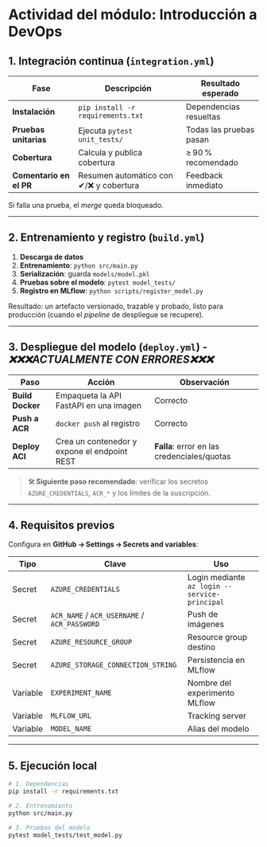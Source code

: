 
# Actividad del módulo: Introducción a DevOps

## 1. Integración continua (`integration.yml`)
| Fase | Descripción | Resultado esperado |
|------|-------------|--------------------|
| **Instalación** | `pip install -r requirements.txt` | Dependencias resueltas |
| **Pruebas unitarias** | Ejecuta `pytest unit_tests/` | Todas las pruebas pasan |
| **Cobertura** | Calcula y publica cobertura | ≥ 90 % recomendado |
| **Comentario en el PR** | Resumen automático con ✔/❌ y cobertura | Feedback inmediato |

Si falla una prueba, el _merge_ queda bloqueado.

---

## 2. Entrenamiento y registro (`build.yml`)
1. **Descarga de datos**  
2. **Entrenamiento**: `python src/main.py`  
3. **Serialización**: guarda `models/model.pkl`  
4. **Pruebas sobre el modelo**: `pytest model_tests/`  
5. **Registro en MLflow**: `python scripts/register_model.py`

Resultado: un artefacto versionado, trazable y probado, listo para producción (cuando el _pipeline_ de despliegue se recupere).

---

## 3. Despliegue del modelo (`deploy.yml`) ‑ ***❌❌❌ACTUALMENTE CON ERRORES❌❌❌***
| Paso | Acción | Observación |
|------|--------|-------------|
| **Build Docker** | Empaqueta la API FastAPI en una imagen | Correcto |
| **Push a ACR** | `docker push` al registro | Correcto |
| **Deploy ACI** | Crea un contenedor y expone el endpoint REST | **Falla**: error en las credenciales/quotas |

> 🛠️ **Siguiente paso recomendado**: verificar los secretos `AZURE_CREDENTIALS`, `ACR_*` y los límites de la suscripción.

---

## 4. Requisitos previos
Configura en **GitHub → Settings → Secrets and variables**:

| Tipo | Clave | Uso |
|------|-------|-----|
| Secret | `AZURE_CREDENTIALS` | Login mediante `az login --service-principal` |
| Secret | `ACR_NAME` / `ACR_USERNAME` / `ACR_PASSWORD` | Push de imágenes |
| Secret | `AZURE_RESOURCE_GROUP` | Resource group destino |
| Secret | `AZURE_STORAGE_CONNECTION_STRING` | Persistencia en MLflow |
| Variable | `EXPERIMENT_NAME` | Nombre del experimento MLflow |
| Variable | `MLFLOW_URL` | Tracking server |
| Variable | `MODEL_NAME` | Alias del modelo |

---

## 5. Ejecución local
```bash
# 1. Dependencias
pip install -r requirements.txt

# 2. Entrenamiento
python src/main.py

# 3. Pruebas del modelo
pytest model_tests/test_model.py
